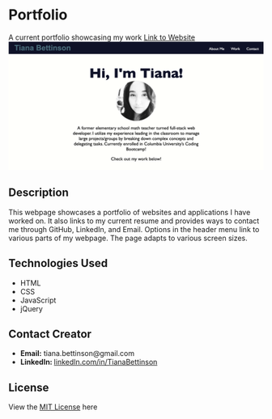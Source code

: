 # Portfolio
A current portfolio showcasing my work
[Link to Website](https://tbetti.github.io/Portfolio/)
![Image of Website](./assets/images/Website.png)

<h2>Description</h2>
This webpage showcases a portfolio of websites and applications I have worked on. It also links to my current resume and provides ways to contact me through GitHub, LinkedIn, and Email.  Options in the header menu link to various parts of my webpage.  The page adapts to various screen sizes.

<h2>Technologies Used</h2>
  <ul>
    <li>HTML</li>
    <li>CSS</li>
    <li>JavaScript</li>
    <li>jQuery</li>
  </ul>
  
<h2>Contact Creator</h2>
<ul>
    <li><b>Email:</b> tiana.bettinson@gmail.com</li>
    <li><b>LinkedIn: </b><a href="https://www.linkedin.com/in/tianabettinson/">linkedIn.com/in/TianaBettinson</a></li>
</ul>
<h2>License</h2>
<p>View the <a href="./License">MIT License</a> here</p>
